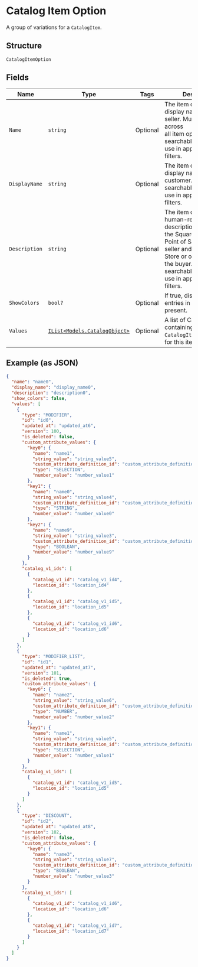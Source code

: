 
# Catalog Item Option

A group of variations for a `CatalogItem`.

## Structure

`CatalogItemOption`

## Fields

| Name | Type | Tags | Description |
|  --- | --- | --- | --- |
| `Name` | `string` | Optional | The item option's display name for the seller. Must be unique across<br>all item options. This is a searchable attribute for use in applicable query filters. |
| `DisplayName` | `string` | Optional | The item option's display name for the customer. This is a searchable attribute for use in applicable query filters. |
| `Description` | `string` | Optional | The item option's human-readable description. Displayed in the Square<br>Point of Sale app for the seller and in the Online Store or on receipts for<br>the buyer. This is a searchable attribute for use in applicable query filters. |
| `ShowColors` | `bool?` | Optional | If true, display colors for entries in `values` when present. |
| `Values` | [`IList<Models.CatalogObject>`](/doc/models/catalog-object.md) | Optional | A list of CatalogObjects containing the<br>`CatalogItemOptionValue`s for this item. |

## Example (as JSON)

```json
{
  "name": "name0",
  "display_name": "display_name0",
  "description": "description0",
  "show_colors": false,
  "values": [
    {
      "type": "MODIFIER",
      "id": "id0",
      "updated_at": "updated_at6",
      "version": 100,
      "is_deleted": false,
      "custom_attribute_values": {
        "key0": {
          "name": "name1",
          "string_value": "string_value5",
          "custom_attribute_definition_id": "custom_attribute_definition_id1",
          "type": "SELECTION",
          "number_value": "number_value1"
        },
        "key1": {
          "name": "name0",
          "string_value": "string_value4",
          "custom_attribute_definition_id": "custom_attribute_definition_id2",
          "type": "STRING",
          "number_value": "number_value0"
        },
        "key2": {
          "name": "name9",
          "string_value": "string_value3",
          "custom_attribute_definition_id": "custom_attribute_definition_id3",
          "type": "BOOLEAN",
          "number_value": "number_value9"
        }
      },
      "catalog_v1_ids": [
        {
          "catalog_v1_id": "catalog_v1_id4",
          "location_id": "location_id4"
        },
        {
          "catalog_v1_id": "catalog_v1_id5",
          "location_id": "location_id5"
        },
        {
          "catalog_v1_id": "catalog_v1_id6",
          "location_id": "location_id6"
        }
      ]
    },
    {
      "type": "MODIFIER_LIST",
      "id": "id1",
      "updated_at": "updated_at7",
      "version": 101,
      "is_deleted": true,
      "custom_attribute_values": {
        "key0": {
          "name": "name2",
          "string_value": "string_value6",
          "custom_attribute_definition_id": "custom_attribute_definition_id0",
          "type": "NUMBER",
          "number_value": "number_value2"
        },
        "key1": {
          "name": "name1",
          "string_value": "string_value5",
          "custom_attribute_definition_id": "custom_attribute_definition_id1",
          "type": "SELECTION",
          "number_value": "number_value1"
        }
      },
      "catalog_v1_ids": [
        {
          "catalog_v1_id": "catalog_v1_id5",
          "location_id": "location_id5"
        }
      ]
    },
    {
      "type": "DISCOUNT",
      "id": "id2",
      "updated_at": "updated_at8",
      "version": 102,
      "is_deleted": false,
      "custom_attribute_values": {
        "key0": {
          "name": "name3",
          "string_value": "string_value7",
          "custom_attribute_definition_id": "custom_attribute_definition_id9",
          "type": "BOOLEAN",
          "number_value": "number_value3"
        }
      },
      "catalog_v1_ids": [
        {
          "catalog_v1_id": "catalog_v1_id6",
          "location_id": "location_id6"
        },
        {
          "catalog_v1_id": "catalog_v1_id7",
          "location_id": "location_id7"
        }
      ]
    }
  ]
}
```

